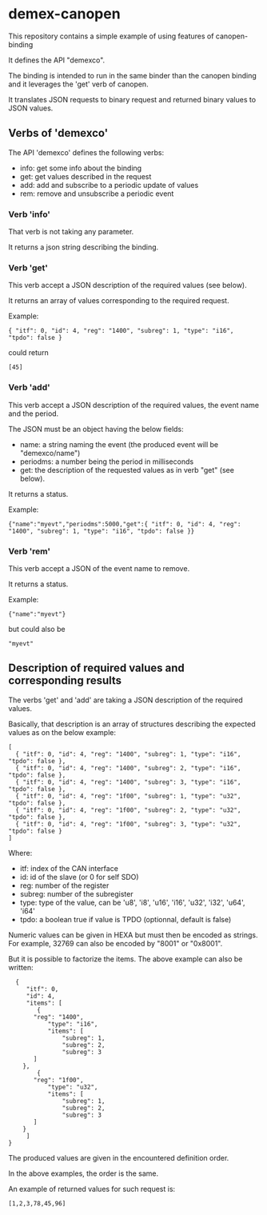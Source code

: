 # demex-canopen

This repository contains a simple example of using
features of canopen-binding

It defines the API "demexco".

The binding is intended to run in the same binder than the canopen binding
and it leverages the 'get' verb of canopen.

It translates JSON requests to binary request and returned binary values
to JSON values.

## Verbs of 'demexco'

The API 'demexco' defines the following verbs:

- info: get some info about the binding
- get: get values described in the request
- add: add and subscribe to a periodic update of values
- rem: remove and unsubscribe a periodic event

### Verb 'info'

That verb is not taking any parameter.

It returns a json string describing the binding.

### Verb 'get'

This verb accept a JSON description of the required values (see below).

It returns an array of values corresponding to the required request.

Example:

```
{ "itf": 0, "id": 4, "reg": "1400", "subreg": 1, "type": "i16", "tpdo": false }
```

could return 

```
[45]
```

### Verb 'add'

This verb accept a JSON description of the required values, the event name and the period.

The JSON must be an object having the below fields:

- name: a string naming the event (the produced event will be "demexco/name")
- periodms: a number being the period in milliseconds
- get: the description of the requested values as in verb "get" (see below).

It returns a status.

Example:

```
{"name":"myevt","periodms":5000,"get":{ "itf": 0, "id": 4, "reg": "1400", "subreg": 1, "type": "i16", "tpdo": false }}
```

### Verb 'rem'

This verb accept a JSON of the event name to remove.

It returns a status.

Example:

```
{"name":"myevt"}
```

but could also be

```
"myevt"
```


## Description of required values and corresponding results

The verbs 'get' and 'add' are taking a JSON description of the required values.

Basically, that description is an array of structures describing the expected values
as on the below example:

```
[
  { "itf": 0, "id": 4, "reg": "1400", "subreg": 1, "type": "i16", "tpdo": false },
  { "itf": 0, "id": 4, "reg": "1400", "subreg": 2, "type": "i16", "tpdo": false },
  { "itf": 0, "id": 4, "reg": "1400", "subreg": 3, "type": "i16", "tpdo": false },
  { "itf": 0, "id": 4, "reg": "1f00", "subreg": 1, "type": "u32", "tpdo": false },
  { "itf": 0, "id": 4, "reg": "1f00", "subreg": 2, "type": "u32", "tpdo": false },
  { "itf": 0, "id": 4, "reg": "1f00", "subreg": 3, "type": "u32", "tpdo": false }
]
```

Where:

- itf: index of the CAN interface
- id: id of the slave (or 0 for self SDO)
- reg: number of the register
- subreg: number of the subregister
- type: type of the value, can be 'u8', 'i8', 'u16', 'i16', 'u32', 'i32', 'u64', 'i64'
- tpdo: a boolean true if value is TPDO (optionnal, default is false)

Numeric values can be given in HEXA but must then be encoded as strings.
For example, 32769 can also be encoded by "8001" or "0x8001".

But it is possible to factorize the items. The above example can also be written:

```
  {
     "itf": 0,
     "id": 4, 
     "items": [
        {
	   "reg": "1400",
           "type": "i16",
           "items": [
               "subreg": 1,
               "subreg": 2,
               "subreg": 3
	   ]
	},
        {
	   "reg": "1f00",
           "type": "u32",
           "items": [
               "subreg": 1,
               "subreg": 2,
               "subreg": 3
	   ]
	}
     ]
}
```

The produced values are given in the encountered definition order.

In the above examples, the order is the same.

An example of returned values for such request is:

```
[1,2,3,78,45,96]
```

